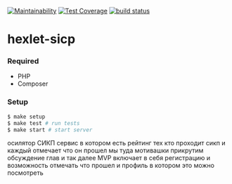 [![Maintainability](https://api.codeclimate.com/v1/badges/117a4957bde29b93eb7b/maintainability)](https://codeclimate.com/github/Hexlet/hexlet-sicp/maintainability)
[![Test Coverage](https://api.codeclimate.com/v1/badges/117a4957bde29b93eb7b/test_coverage)](https://codeclimate.com/github/Hexlet/hexlet-sicp/test_coverage)
[![build status](https://travis-ci.org/Hexlet/hexlet-sicp.svg?branch=master)](https://travis-ci.com/Hexlet/hexlet-sicp)

# hexlet-sicp

### Required

* PHP
* Composer

### Setup

```sh
$ make setup
$ make test # run tests
$ make start # start server
```

осилятор СИКП
сервис в котором есть рейтинг тех кто проходит сикп
и каждый отмечает что он прошел
мы туда мотивашки прикрутим
обсуждение глав
и так далее
MVP включает в себя регистрацию и возможность отмечать что прошел
и профиль в котором это можно посмотреть
